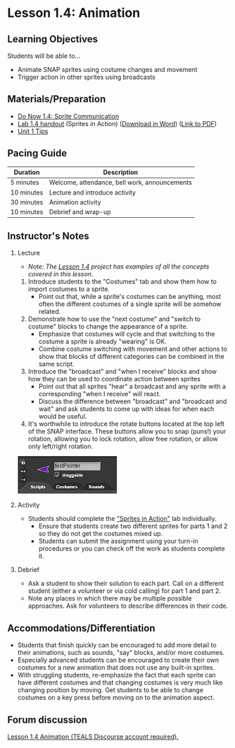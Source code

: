 
# Lesson 1.4: Animation

## Learning Objectives

Students will be able to...

-   Animate SNAP sprites using costume changes and movement
-   Trigger action in other sprites using broadcasts

## Materials/Preparation

-   [Do Now 1.4: Sprite Communication](do_now_14.md)  
-   [Lab 1.4 handout](lab_14.md) (Sprites in Action) ([Download in Word](https://github.com/TEALSK12/introduction-to-computer-science/raw/master/Unit%201%20Word/Lab%201.4%20Sprites%20in%20Action.docx)) ([Link to PDF](https://github.com/TEALSK12/introduction-to-computer-science/raw/master/Unit%201%20PDF/Lab%201.4%20Sprites%20in%20Action.pdf))
-    [Unit 1 Tips](unit_1_tips.md)

## Pacing Guide

| Duration   | Description                                   |
| ---------- | --------------------------------------------- |
| 5 minutes  | Welcome, attendance, bell work, announcements |
| 10 minutes | Lecture and introduce activity                |
| 30 minutes | Animation activity                            |
| 10 minutes | Debrief and wrap-up                           |

## Instructor's Notes

1.  Lecture
    -   _Note: The [Lesson 1.4](http://snap.berkeley.edu/snapsource/snap.html#present:Username=brettwo&ProjectName=Lesson%201.4) project has examples of all the concepts covered in this lesson._
    1.  Introduce students to the "Costumes" tab and show them how to import costumes to a sprite.
        -   Point out that, while a sprite's costumes can be anything, most often the different costumes of a single sprite will be somehow related.
    2. Demonstrate how to use the "next costume" and "switch to costume" blocks to change the appearance of a sprite.
        -   Emphasize that costumes will cycle and that switching to the costume a sprite is already "wearing" is OK.
        -   Combine costume switching with movement and other actions to show that blocks of different categories can be combined in the same script.
    2.  Introduce the "broadcast" and "when I receive" blocks and show how they can be used to coordinate action between sprites
        -   Point out that all sprites "hear" a broadcast and any sprite with a corresponding "when I receive" will react.
        -   Discuss the difference between "broadcast" and "broadcast and wait" and ask students to come up with ideas for when each would be useful.
    3.  It's worthwhile to introduce the rotate buttons located at the top left of the SNAP interface. These buttons allow you to snap (puns!) your rotation, allowing you to lock rotation, allow free rotation, or allow only left/right rotation.

    ![rotate buttons](rotateButton.PNG)


2.  Activity
    -   Students should complete the ["Sprites in Action"](lab_14.md) lab individually.
        -   Ensure that students create two different sprites for parts 1 and 2 so they do not get the costumes mixed up.
        -   Students can submit the assignment using your turn-in procedures or you can check off the work as students complete it.
3.  Debrief
    -   Ask a student to show their solution to each part. Call on a different student (either a volunteer or via cold calling) for part 1 and part 2.
    -   Note any places in which there may be multiple possible approaches. Ask for volunteers to describe differences in their code.

## Accommodations/Differentiation

-   Students that finish quickly can be encouraged to add more detail to their animations, such as sounds, "say" blocks, and/or more costumes.
-   Especially advanced students can be encouraged to create their own costumes for a new animation that does not use any built-in sprites.
-   With struggling students, re-emphasize the fact that each sprite can have different costumes and that changing costumes is very much like changing position by moving. Get students to be able to change costumes on a key press before moving on to the animation aspect.

## Forum discussion

<a href="http://forums.tealsk12.org/c/unit-1-snap-basics/lesson-1-4-animation" target="_blank">
Lesson 1.4 Animation (TEALS Discourse account required).</a>

